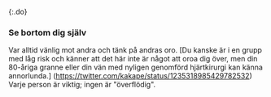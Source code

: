 {:.do} 
 ### Se bortom dig själv 

Var alltid vänlig mot andra och tänk på andras oro. [Du kanske är i en grupp med låg risk och känner att det här inte är något att oroa dig över, men din 80-åriga granne eller din vän med nyligen genomförd hjärtkirurgi kan känna annorlunda.] (https://twitter.com/kakape/status/1235318985429782532) Varje person är viktig; ingen är "överflödig".
